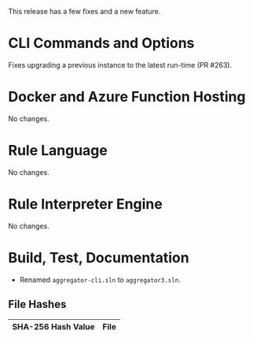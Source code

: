 This release has a few fixes and a new feature.


CLI Commands and Options
========================
Fixes upgrading a previous instance to the latest run-time (PR #263).


Docker and Azure Function Hosting
========================
No changes.


Rule Language
========================
No changes.


Rule Interpreter Engine
========================
No changes.


Build, Test, Documentation
========================
* Renamed `aggregator-cli.sln` to `aggregator3.sln`.


File Hashes
------------------------

SHA-256 Hash Value                                               |  File
-----------------------------------------------------------------|-------------------------------
